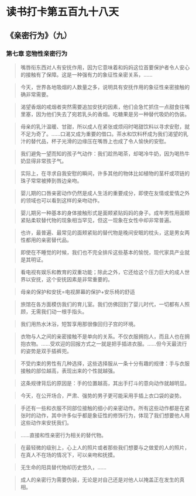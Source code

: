 # 读书打卡第五百九十八天
## 《亲密行为》（九）
### 第七章 恋物性亲密行为

> 嘴唇衔东西对人有安抚作用，因为它意味着和妈妈这位首要保护者令人安心的接触有了保障。这是一种强有力的象征性亲密关系，……

> 今天，世界各地吸烟的人数量之多，说明具有安抚作用的象征性亲密接触的确非常需要。

> 渴望香烟的戒烟者突然需要追加安抚的因素，他们会急忙抓住一点甜食往嘴里塞，因为他们失去了宛若乳头的香烟。吃糖果是另一种替代吸奶的伪装。

> 母亲的乳汁温暖、甘甜，所以成人在紧张或烦闷时喝甜饮料以寻求安慰，就不足为奇了。……口渴又成为重要的借口。茶水和饮料杯成为我们渴望的乳汁的替代品，杯子光滑的边缘压在嘴唇上也成了令人愉快的安慰。

> 我们避免一望而知的孩子气动作：我们趁热喝茶，却喝冷牛奶，因为喝热牛奶显得非常孩子气。

> 实际上，在寻求自我安慰的瞬间，许多其他的物体比如植物的茎杆或项链的珠子常常被捧到唇边亲吻。

> 婴儿期的口唇亲密动作仍然是成人生活的重要成分，即使在友情或爱情之外的领域也可以看到这样的亲吻动作。

> 婴儿期另一种基本的身体接触形式是面颊紧贴妈妈的身子。成年男性用面颊紧贴柔软替代物的现象相当罕见，但这一现象在女性中却非常普遍。

> 也许，最普遍、最常见的面颊紧贴的替代物是晚间安眠的枕头，这是男女两性都用的亲密替代品。

> 即使在不睡觉的时候，我们也不完全排斥这些基本的愉悦，现代家具产业就是其明证。

> 看电视有娱乐和教育的双重功能；除此之外，它还给这个压力巨大的成人世界以安抚，这个安抚因素是非常重要的。

> 母亲的保护和安抚=电视屏幕的保护+安乐椅的舒适

> 旅馆在各方面模仿我们的育儿室。我们仿佛回到了婴儿时代，一切都有人照顾，无需我们动一根手指头。

> 我们用热水沐浴，短暂享用那很像回归子宫的环境。

> 衣物与人之间的亲密接触不是单向的关系。不仅衣服拥抱人，而且人也在拥抱衣物。……受欢迎的回报方式之一就是把手插进衣服。……但今天最流行的姿势是双手插裤兜。

> 不受约束的男性有几种选择，这些选择服从一条十分有趣的规律：手与衣服接触的部位越高，表现出来的个性就越强。

> 这条规律背后的原因是：手的位置越高，其出手打斗的意向动作就越明显。

> 今天，在公开场合，严肃、强势的男子更可能采用手插上衣口袋的姿势。

> 手还有一些和衣服不同部位接触的细小的亲密动作。所有这些动作都是在紧张时的动作，其中许多似乎都是象征性的修饰行为，体现了我们想要他人用这些动作来安抚我们。

> ……直接和性亲密行为相关的替代物。

> 在最轻微的级别上，心上人的照片或者那些我们想要与之做爱的人的照片，在真人不在场的情况下，可以亲吻和抚摸。

> 无生命的阳具替代物却历史悠久，……

> 成人的亲密行为需要伪装，无论是对自己还是对他人以掩盖正在发生的真相。